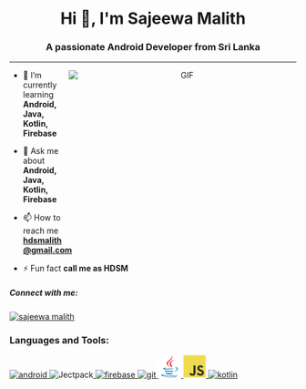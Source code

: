 <h1 align="center">Hi 👋, I'm Sajeewa Malith</h1>
<h3 align="center">A passionate Android Developer from Sri Lanka</h3>

---

<a target="_blank" align="center">
  <img align="right" top="500" height="300" width="400" alt="GIF" src="https://i.gifer.com/JEWy.gif">
</a>

- 🌱 I’m currently learning **Android, Java, Kotlin, Firebase**

- 💬 Ask me about **Android, Java, Kotlin, Firebase**

- 📫 How to reach me **hdsmalith@gmail.com**

- ⚡ Fun fact **call me as HDSM**

<h5 align="left">Connect with me:</h5>
<p align="left">
<a href="https://linkedin.com/in/sajeewa-malith-6527461b8" target="blank"><img align="center" src="https://raw.githubusercontent.com/rahuldkjain/github-profile-readme-generator/master/src/images/icons/Social/linked-in-alt.svg" alt="sajeewa malith" height="20" width="20" /></a>
</p>

<h3 align="left">Languages and Tools:</h3>
<p align="left"> <a href="https://developer.android.com" target="_blank" rel="noreferrer"> <img src="https://github.com/user-attachments/assets/424c7ef3-d798-44ad-8fdd-3377eb2698e4" alt="android" width="40" height="40"/> </a> <img src="https://developers.google.com/static/focus/images/jetpack-comp.png" alt="Jectpack" width="45" height="45"/><a href="https://firebase.google.com/" target="_blank" rel="noreferrer"> <img src="https://www.vectorlogo.zone/logos/firebase/firebase-icon.svg" alt="firebase" width="40" height="40"/> </a> <a href="https://git-scm.com/" target="_blank" rel="noreferrer"> <img src="https://www.vectorlogo.zone/logos/git-scm/git-scm-icon.svg" alt="git" width="40" height="40"/> </a> <a href="https://www.java.com" target="_blank" rel="noreferrer"> <img src="https://raw.githubusercontent.com/devicons/devicon/master/icons/java/java-original.svg" alt="java" width="40" height="40"/> </a> <a href="https://developer.mozilla.org/en-US/docs/Web/JavaScript" target="_blank" rel="noreferrer"> <img src="https://raw.githubusercontent.com/devicons/devicon/master/icons/javascript/javascript-original.svg" alt="javascript" width="40" height="40"/> </a> <a href="https://kotlinlang.org" target="_blank" rel="noreferrer"> <img src="https://www.vectorlogo.zone/logos/kotlinlang/kotlinlang-icon.svg" alt="kotlin" width="40" height="40"/> </a>  </p>

